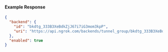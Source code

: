 <!-- Code generated for API Clients. DO NOT EDIT. -->

#### Example Response

```json
{
  "backend": {
    "id": "bkdtg_333B3XeBdkZjJ67i7iG3mom3kpP",
    "uri": "https://api.ngrok.com/backends/tunnel_group/bkdtg_333B3XeBdkZjJ67i7iG3mom3kpP"
  },
  "enabled": true
}
```
